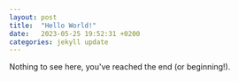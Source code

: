 ```yaml
---
layout: post
title:  "Hello World!"
date:   2023-05-25 19:52:31 +0200
categories: jekyll update
---
```

Nothing to see here, you've reached the end (or beginning!).
